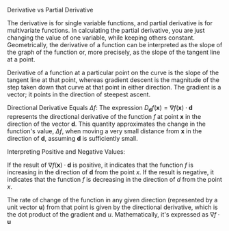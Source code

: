 Derivative vs Partial Derivative

The derivative is for single variable functions, and partial derivative is for multivariate functions. In calculating the partial derivative, you are just changing the value of one variable, while keeping others constant. Geometrically, the derivative of a function can be interpreted as the slope of the graph of the function or, more precisely, as the slope of the tangent line at a point. 

Derivative of a function at a particular point on the curve is the slope of the tangent line at that point, whereas gradient descent is the magnitude of the step taken down that curve at that point in either direction. The gradient is a vector; it points in the direction of steepest ascent.

Directional Derivative Equals $\Delta f$: The expression $D_{\mathbf{d}} f(\mathbf{x}) = \nabla f(\mathbf{x}) \cdot \mathbf{d}$ represents the directional derivative of the function $f$ at point $\mathbf{x}$ in the direction of the vector $\mathbf{d}$. This quantity approximates the change in the function's value, $\Delta f$, when moving a very small distance from $\mathbf{x}$ in the direction of $\mathbf{d}$, assuming $\mathbf{d}$ is sufficiently small. 

Interpreting Positive and Negative Values:

If the result of $\nabla f(\mathbf{x}) \cdot \mathbf{d}$ is positive, it indicates that the function $f$ is increasing in the direction of 
$\mathbf{d}$ from the point $x$. If the result is negative, it indicates that the function $f$ is decreasing in the direction of $d$ from the point $x$.

The rate of change of the function in any given direction (represented by a unit vector 
$\mathbf{u}$) from that point is given by the directional derivative, which is the dot product of the gradient and $u$. Mathematically, it's expressed as $\nabla f \cdot \mathbf{u}$



